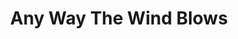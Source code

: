 ---
draft: false
slug: any-way-the-wind-blows-8e417f47
title: Any Way The Wind Blows
type: books
params:
  book_title: Any Way The Wind Blows
  tags:
    - audiobook
    - boarding school
    - fantasy
    - fiction
    - lgbtq-plus
    - magic
    - new york times bestseller
    - queer
    - school
    - urban fantasy
    - vampires
    - wizards
    - witches
    - young adult (ya)
  cover: https://images-na.ssl-images-amazon.com/images/S/compressed.photo.goodreads.com/books/1610744543i/52190991.jpg
  isbn: '9781250254337'
  goodreads_link: https://www.goodreads.com/book/show/52190991-any-way-the-wind-blows
  authors:
    - Rainbow Rowell
  publication_year: '2021'
  publishers:
    - Macmillan Young Listeners
    - Pan Macmillan
    - St. Martins Press
    - Thorndike Press
    - Wednesday Books
  page_count: '579'
  short_book_description: In Carry On, Simon Snow and his friends realized that everything they thought they understood about the world might be wrong. And in Wayward Son, they wondered whether everything they understood...
  russian_translation_status: unknown
  series: Simon Snow
  languages:
    - Английский
  book_description: In Carry On, Simon Snow and his friends realized that everything they thought they understood about the world might be wrong. And in Wayward Son, they wondered whether everything they understood about themselves might be wrong. In Any Way the Wind Blows, Simon and Baz and Penelope and Agatha have to decide how to move forward. For Simon, that means deciding whether he still wants to be part of the World of Mages -- and if he doesn't, what does that mean for his relationship with Baz? Meanwhile Baz is bouncing between two family crises and not finding any time to talk to anyone about his newfound vampire knowledge. Penelope would love to help, but she's smuggled an American Normal into London, and now she isn't sure what to do with him. And Agatha? Well, Agatha Wellbelove has had enough. Any Way the Wind Blows takes the gang back to England, back to Watford, and back to their families for their longest and most emotionally wrenching adventure yet. This book is a finale. It tells secrets and answers questions and lays ghosts to rest. Carry On was conceived as a book about Chosen One stories; Any Way the Wind Blows is an ending about endings. About catharsis and closure, and how we choose to move on from the traumas and triumphs that try to define us.
  russian_audioversion: false
---